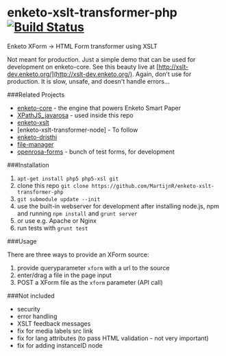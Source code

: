 enketo-xslt-transformer-php [![Build Status](https://travis-ci.org/MartijnR/enketo-xslt-transformer-php.png)](https://travis-ci.org/MartijnR/enketo-xslt-transformer-php)
===========================

Enketo XForm -> HTML Form transformer using XSLT

Not meant for production. Just a simple demo that can be used for development on enketo-core. 
See this beauty live at [http://xslt-dev.enketo.org/](http://xslt-dev.enketo.org/). Again, don't use for production. It is slow, unsafe, and doesn't handle errors...

###Related Projects

* [enketo-core](https://github.com/MartijnR/enketo-core) - the engine that powers Enketo Smart Paper
* [XPathJS_javarosa](https://github.com/MartijnR/xpathjs_javarosa) - used inside this repo
* [enketo-xslt](https://github.com/MartijnR/enketo-xslt)
* [enketo-xslt-transformer-node] - To follow
* [enketo-dristhi](https://github.com/MartijnR/enketo-dristhi)
* [file-manager](https://github.com/MartijnR/file-manager)
* [openrosa-forms](https://github.com/MartijnR/openrosa-forms) - bunch of test forms, for development

###Installation

1. `apt-get install php5 php5-xsl git`
2. clone this repo `git clone https://github.com/MartijnR/enketo-xslt-transformer-php`
3. `git submodule update --init`
4. use the built-in webserver for development after installing node.js, npm and running `npm install` and `grunt server`
5. or use e.g. Apache or Nginx
6. run tests with `grunt test`

###Usage

There are three ways to provide an XForm source:

1. provide queryparameter `xform` with a url to the source
2. enter/drag a file in the page input
3. POST a XForm file as the `xform` parameter (API call)


###Not included
* security
* error handling 
* XSLT feedback messages
* fix for media labels src link
* fix for lang attributes (to pass HTML validation - not very important)
* fix for adding instanceID node

